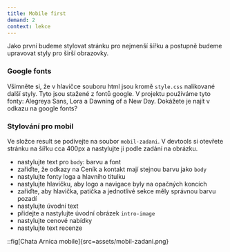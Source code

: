 ```yaml
---
title: Mobile first
demand: 2
context: lekce
---
```


Jako první budeme stylovat stránku pro nejmenší šířku a postupně budeme upravovat styly pro širší obrazovky.

### Google fonts

Všimněte si, že v hlavičce souboru html jsou kromě `style.css` nalikované další styly. Tyto jsou stažené z fontů google. V projektu používáme tyto fonty: Alegreya Sans, Lora a Dawning of a New Day. Dokážete je najít v odkazu na google fonts?

### Stylování pro mobil

Ve složce result se podívejte na soubor `mobil-zadani`. V devtools si otevřete stránku na šířku cca 400px a nastylujte ji podle zadání na obrázku.

- nastylujte text pro `body`: barvu a font
- zařiďte, že odkazy na Ceník a kontakt mají stejnou barvu jako `body`
- nastylujte fonty loga a hlavního titulku
- nastylujte hlavičku, aby logo a navigace byly na opačných koncích
- zařiďte, aby hlavička, patička a jednotlivé sekce měly správnou barvu pozadí
- nastylujte úvodní text
- přidejte a nastylujte úvodní obrázek `intro-image`
- nastylujte cenové nabídky
- nastylujte text recenze

::fig[Chata Arnica mobile]{src=assets/mobil-zadani.png}
